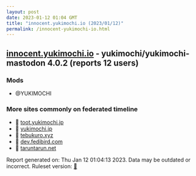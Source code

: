 ```yaml
---
layout: post
date: 2023-01-12 01:04 GMT
title: "innocent.yukimochi.io (2023/01/12)"
permalink: /innocent-yukimochi-io.html
---
```



## [innocent.yukimochi.io](https://innocent.yukimochi.io) - yukimochi/yukimochi-mastodon 4.0.2 (reports 12 users)

### Mods
 * @YUKIMOCHI

### More sites commonly on federated timeline

* 🐘 [toot.yukimochi.jp](/toot-yukimochi-jp.html)
* 🐘 [yukimochi.jp](/yukimochi-jp.html)
* 🐘 [tebukuro.xyz](/tebukuro-xyz.html)
* 🐘 [dev.fedibird.com](/dev-fedibird-com.html)
* 🐘 [taruntarun.net](/taruntarun-net.html)

Report generated on: Thu Jan 12 01:04:13 2023. Data may be outdated or incorrect.
Ruleset version: [🧁](/version-cupcake)
